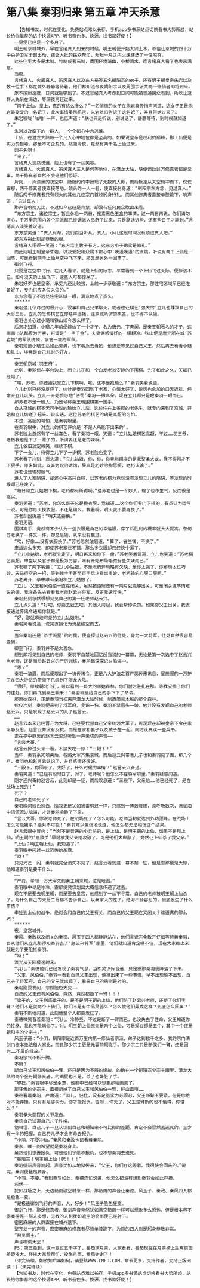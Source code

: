 # 第八集 秦羽归来 第五章 冲天杀意
        【告知书友，时代在变化，免费站点难以长存，手机app多书源站点切换看书大势所趋，站长给你推荐的这个换源APP，听书音色多、换源、找书都好使！】
       一晃便已经是一个多月了。
       明王朝京城城外，早在言绪真人到来的时候，明王朝便开始大兴土木，不但让京城的四十万中央护卫军全部出动，还让大批的民众帮忙，短短一月之内火速建造了一住宅群。
       这些住宅大多是木制、竹制或者石制，周围环境清幽，小桥流水，连言绪真人看了也表示满意。
       当夜。
       言绪真人、火阗真人、笛风真人以及东方裕等五名朝阳宗的弟子，还有明王朝皇帝朱岩以及数十位手下都在城外静静等待着，他们都知道今夜朝阳宗以及周围宗派共两千修仙者即将到来。
       原本按照速度，日间就能够到了。不过言绪真人考虑到日间可能被普通民众看到，所以让这群人先呆在海边，等深夜再赶过来。
       “两千上仙，皇上，真的有这么多么？”一名俏丽的女子在朱岩身旁悄声问道，这女子正是朱岩最宠爱的一名妃子，此次事情虽然机密，朱岩依旧告诉了这名妃子，并且带她过来了。
       朱岩喉咙‘咕噜’一声，也低声道：“朕也只是听说，别说话了，静静等待，到时候就知道了。”
       朱岩以及麾下的一群人，一个个都心中忐忑着。
       上仙，在潜龙大陆每一个凡人心中地位都是至高的，如果说皇帝是权利的巅峰，那上仙便是实力的巅峰。那是不可企及的，然而今夜，竟然有两千名上仙过来。
       两千名啊！
       “来了。”
       言绪真人淡然说道，脸上也有了一丝笑容。
       言绪真人、火阗真人、笛风真人三人是何等地位，在潜龙大陆，随便调动过万修真者都是常事，两千修真者自然不会让他们惊讶。
       片刻，一片漆黑的夜空中，隐隐约约中出现了无数的人影，而后极速从天空俯冲而下，仅仅霎那，两千修真者便直接落地，领头的一人一看，便直接躬身道：“朝阳宗东方念，见过真人。”
       随后两千修真者只有领头的其他几位宗门首领躬身行礼，而其他修真者直接单膝跪下，响声道：“见过真人！”
       那声音响彻无比，不过如今已经是宵禁，却没有任何民众敢出来看。
       “东方宗主，诸位宗主，暂且休息一两日，搜索黑色玉盒的事情，过一两日再说。你们请勿担心，千万里范围内各个宗派都已经调派人马赶了过来，只是路途远些，还有些日子才能到。”言绪真人淡笑着说道。
       东方念笑道：“真人有命，我们自当听从。真人，小儿这段时间没有烦过真人吧。”
       那东方裕此刻却恭敬的很。
       言绪真人抚须一笑道：“东方宗主教子有方，这东方小子确实是知礼。”
       而此刻明王朝皇帝朱岩，以及爱妃和众属下都心中‘噗通噗通’的直跳，听说有两千上仙是一回事，可是看到两千上仙从空中飞下来，那又是另外一回事了。
       御剑飞行。
       只要是在空中飞行，在凡人看来，就是上仙的标志。平常看到一个上仙飞过天际，便惊骇不已。如今漫天的上仙飞下，这些人可都惊呆了。
       朱岩好歹也是皇帝，承受力还比较强，上前一步恭敬道：“东方宗主，那住宅区域早已经准备好了，专门供应各位入住的。”
       东方念看了不远处住宅区域一眼，满意地点了点头。
       ******
       秦羽这几个月过的很开心，没事和自己兄弟聊天，或者也让棋艺‘强大的’立儿也蹂躏自己的大哥二哥。立儿的恐怖棋艺立即名声远播，连京城所谓的棋圣，也不得不认输。
       秦羽也关心过小璐和铁山如今怎么样了。
       后来才知道，小璐几年前便嫁给了一个才子，名为唐元，字青澜。是秦王朝著名的才子，这画画书法都极为厉害，可谓是‘一字千金’。夫妻俩感情好的一塌糊涂。铁山便是唐元所在城‘苏岩城’的军队统领，掌管一城的军队。
       秦羽知道小璐生活如此美满，也不着急去看她，他想要等见过自己父王，然后再去看看小璐和铁山，毕竟是自己儿时的好友。
       ……
       秦王朝京城‘羽王府’。
       此刻，秦羽倚在亭台边上，而立儿正和一个白发老翁安静的下围棋。先了如此之久，天都已经暗了。
       “嘿，苏老，你还跟我家立儿下棋啊，唉，这不是找输么？”秦羽笑着说道。
       立儿此刻已经没反应了，估计是秦羽回到了老家，心情太好了，说话也愈加的口无遮拦。经常开立儿玩笑。立儿一开始愤怒地‘惩罚’秦羽——揪耳朵。现在立儿却只是瞪秦羽一眼而已。
       那苏老不是一般人，乃是号称秦王朝围棋第一国手。
       自从京城的棋圣无可争议的输给立儿后，这位住在上雀郡的老先生，就专门来到了京城。开始和立儿切磋了起来。说实话，这位苏老的棋艺的确是高超的可怕。
       不过，高超的可怕，是秦羽眼里。
       在秦羽眼中，对立儿的棋艺评价是‘不是人所能下出来的’。
       苏老脸上忽然有了一丝喜色，看了秦羽一眼，笑道：“立儿姑娘棋艺高超，不过……羽王爷，老朽我也是下了一辈子的，所谓姜还是老的辣啊。”
       立儿依旧淡定微笑，继续下棋。
       下了一会儿，待得立儿下了一步棋，苏老脸色变了。
       苏老看了片刻，摇头道：“立儿姑娘，你，你，你竟然瞄准的是我整条大龙，怪不得刚才不下狠手，原来如此，以弃为取的诱饵，果真是巧妙的构思啊，老朽认输了。”
       苏老也是输的服气。
       进入了人家陷阱，却还心中高兴自得，以苏老的棋力竟然没有发现立儿的陷阱，等发现的时候却已经晚了。
       “每日和立儿姑娘下棋，老朽都有所得啊。”这苏老也是一个妙人，输了也不生气，反而很是高兴。
       秦羽笑道：“苏老，你怎么每天总是换衣服。我知道……这个你们专门下棋的，有点认为运气一说。可是你每天换衣服，不还是输么。我看啊，明天就不要再换了。”
       苏老却固执道：“明天还要换。”
       秦羽无语。
       围棋高手，竟然有不少认为一些衣服是自己的幸运服，穿了后胜利的概率就大大提高，奈何苏老换了一件又一件，却总是输，从来没有赢过。
       “唉，好像……没有衣服换了。”苏老忽然皱眉道，“算了，省些钱，不换了。”
       来战这么多天，即使苏老家世不错，那么多衣服却已经换个遍了。
       “立儿小姑娘，老朽就先走了，明日再来和你下一盘。”苏老笑着说道，立儿也笑道：“苏老棋艺高超，中盘以及官子都是极为厉害，唯有开始布局略微有些欠缺而已。”
       苏老咂了两下嘴道：“立儿小姑娘，不是老朽开局略有欠缺，是你太强了，你布局太过巧妙，天马行空的一招，等到数十手甚至百手后才看出奥妙，老朽输的心服口服啊。”
       苏老离开，亭中唯有秦羽和立儿姑娘了。
       “立儿，父王和风伯伯一直在闭关，虽然按道理还有一两月就能够出关，可是闭关这事情难说的很。我准备先去看看我老师赵云兴将军，反正我速度快。”
       秦羽此刻忽然很想见见自己的第一任老师赵云兴。
       立儿点头道：“好吧，你要去就去吧，其他人问起，我会帮你说的。如果你父王出关，我直接通过传讯令通知你就是。”
       “好，那就麻烦可爱的立儿姑娘啦。”
       秦羽笑着说道，说完直接化为流星破空而去。
       ……
       当年秦羽还是‘杀手流星’的时候，便查探过赵云兴的住处，身为一大将军，住处自然很容易查到。
       御空飞行，秦羽并不是太着急。
       想到即将见到自己的老师，秦羽不自禁地回忆起当初的一幕幕，无论是第一次选中了赵云兴当老师，还是而后赵云兴的严厉训练，秦羽都深深记在脑海中。
       “恩？”
       秦羽一皱眉，而后便取出了一块传讯令，正是八大护法之首严蕊传来讯息，星辰阁的一万护卫在四大护法的带领下已经到了潜龙大陆。
       “很好，继续朝北飞行，可以看到一巨大的原始森林，你们暂时驻扎在那。等我安排了你们的住处，你们再飞到秦王朝来！”秦羽直接给自己的手下下了命令。
       那原始森林，正是秦羽当初离开潜龙大陆时候，制造简易木船的那个森林。
       仅仅片刻，秦羽便来到了将军府，灵识一扫，秦羽不禁眉头一皱，他并没有发现自己的老师赵云兴，只是发现了赵云兴的儿子赵言云。
       ……
       赵言云本来已经晋升为大将，已经要代替自己父亲统领大军了，可是现在却被皇帝下令在家冷静反思。赵言云并没有反抗，而是在家和妻子以及孩子在一起，同时认真读一些兵书。
       正在亭中静思的赵言云忽然听到一声亲切的声音——
       “言云大哥。”
       赵言云掉过头来一看，不禁大吃一惊：“三殿下！”
       当年，秦羽杀死项央后，各路大军齐集京城。而后赵云兴带着儿子也和秦羽见了面，那几个月，秦羽也和赵言云认识了，并且感情还很好。
       “三殿下，你回来了，太好了，什么时候的事情？”赵言云兴奋道。
       秦羽笑道：“已经有段时日了，对了，老师呢？他怎么不在将军府里。”秦羽疑惑问道。
       刚才还兴奋的赵言云，此刻却是一怔，而后叹息道：“三殿下，父亲他……他已经死了，是在战场上死的！”
       死了？
       自己的老师死了？
       秦羽瞬间脸色煞白，脑袋更是犹如被雷劈过一样，只感到一阵轰隆隆，深呼吸数次，流星泪中清流流过脑海，才让秦羽冷静了下来。
       “言云大哥，你说老师死了，在战场死了？怎么可能，老师当初就达到外功顶峰，在战场上怎么可能被杀？绝对不可能！”秦羽难以置信地说道，他怎么都无法相信这个结果。
       赵言云眼中冒火：“当然不是普通的小兵杀的，是上仙，是明王朝的上仙，如果不是那上仙，明王朝的‘嘉陵关’早就被我父亲给攻破了。可是他们太卑鄙了，竟然让上仙杀了我父亲。”
       “上仙？明王朝上仙，我知道了。”
       秦羽眼中闪过一丝恐怖的杀意。
       “咻！”
       只见光芒一闪，秦羽就完全消失不见了，赵言云看到这一幕不禁一怔，但是霎那便是大惊，他知道秦羽是要干什么。
       ……
       “严蕊，带领一万大军先到秦王朝京城，这是地图。”
       秦羽眼中尽是冰冷，霎那便灵识划出大概信息传递了过去。
       现在不是要去明王朝，而是要去皇宫，他感到了一丝不寻常。自己的老师被明王朝上仙杀了，为什么自己的大哥二哥都不告诉自己。以秦家人的性子，绝对不会容忍的，到底发生了什么事情？
       牵扯到上仙的战争，绝对会和自己的父王有关，而自己的父王现在又闭关？难道真的那么巧？
       ******
       夜，皇宫城外。
       秦风、秦政以及闭关的秦德、风玉子四人都静静站在，他们灵识完全散开仔细等待着秦羽，自从他们从立儿那得知秦羽去了‘赵云兴将军’家里，他们就知道肯定瞒不住，现在大家都出来，就是为了要阻拦秦羽。
       “咻！”
       流光从天际极速射来。
       “羽儿。”秦德他们已经发现了秦羽气息，当即灵识传音道，只是霎那秦羽便降落了下来。
       “父王，风伯伯。”秦羽一看到自己父王出现，便猜出来了一些事情。早不出现晚不出现，自己去了将军府，自己的父王就出现了，看来自己的猜测是对的。
       秦羽刚要发问，忽然脸色大变——
       自己的父王还有风伯伯，竟然，竟然都断了一臂！！！
       “谁干的，父王到底谁干的，是不是明王朝的上仙，他们杀了赵云兴老师，还断了你们手臂？他们不是就两个上仙们，你们不是有中品灵器么？怎么被他们弄成这样？到底怎么回事？”
       秦羽不断地问道，此刻他整个人都要发狂了。
       秦德微笑看着秦羽：“羽儿，冷静些。不过是断了一臂而已，也没失去了性命，父王知道你的性格，我也不隐瞒你了。对，明王朝上仙原先是两个上仙，可是现在却是五个，其中一个还是朝阳宗的少宗主。”
       风玉子道：“小羽，朝阳宗是近百万里内第一修仙者宗派，弟子达到数千之多。我的宗门清剑门根本无法和人家比，而且那少宗主更是元婴前期高手。那少宗主只是断我们一臂，还是因为……不屑的缘故。”
       秦羽怒气不断升腾。
       不屑？
       断自己父王和风伯伯一臂，还只是因为不屑的缘故，的确在一个朝阳宗少宗主眼里，潜龙大陆的两个金丹期修真者，的确屁也不是，杀了也嫌脏了手。
       “够狂。”秦羽眼中尽是杀意，他脑中已经可以想象那幅画面了。
       那狂傲的少宗主，直接断掉了自己父王和风伯伯一臂，鲜血直喷……
       秦德看着秦羽，严肃道：“羽儿，记住，没有足够实力必须忍，父王断臂不要紧，但是你绝对不能莽撞。只有有足够实力，你才能报仇。否则……你死了，父王这臂断的也不值得，你懂么？”
       秦羽拳头都捏的关节发白。
       秦德自己知道自己儿子性格。
       他相信，自己儿子一旦认识到自己和朝阳宗不可比拟的差距，肯定不会冒然去送死的。至少有一半的把握，自己的儿子才会拼命去报仇。
       “小羽，不要冲动。”秦风和秦政也都看着秦羽。
       秦家，唯一的希望就是秦羽身上。
       虽然他们想要报仇，可是他们宁愿不报仇，也不想秦羽去送死。
       “朝阳宗！明王朝上仙！死！！！”
       秦羽低沉声音响起，声音犹如从地狱传来，“父王，你们在这等着。我很快会回来的。”说完，秦羽便猛然转身。
       “小羽，不要。”看到秦羽如此，秦德连忙说道，他怎么都没有想到秦羽会如此莽撞。
       忽然——
       犹如战场之上，无边箭雨破空射来一样，那箭雨的声音让秦德、风玉子、秦政、秦风四人都是脸色一变。
       “是极速御剑飞行的声音，人，好多！”风玉子脸色狂变。
       御剑飞行，那是修真者，御剑声音竟然犹如满空箭雨一样可以想象多么恐怖，但是根本容不得秦德等一群人多想，无数的人影犹如遮空的箭雨便已经射下。
       密密麻麻的人群直接在城外落下。
       整齐划一的声音，密密麻麻的修真者尽皆单膝跪下，为首的四人则是躬身恭敬非常。
       “拜见阁主。”
       声音响彻天空！
       PS：第三章到，这一章过五千字了，番茄求月票，大家看看，番茄现在在月票榜上距离前面差距多大，拜托大家帮帮忙，投张月票，番茄谢谢了！
       (未完待续，如欲知后事如何，请登陆WWW.CMFU.COM，章节更多，支持作者，支持正版阅读！)（未完待续）
       【告知书友，时代在变化，免费站点难以长存，手机app多书源站点切换看书大势所趋，站长给你推荐的这个换源APP，听书音色多、换源、找书都好使！】